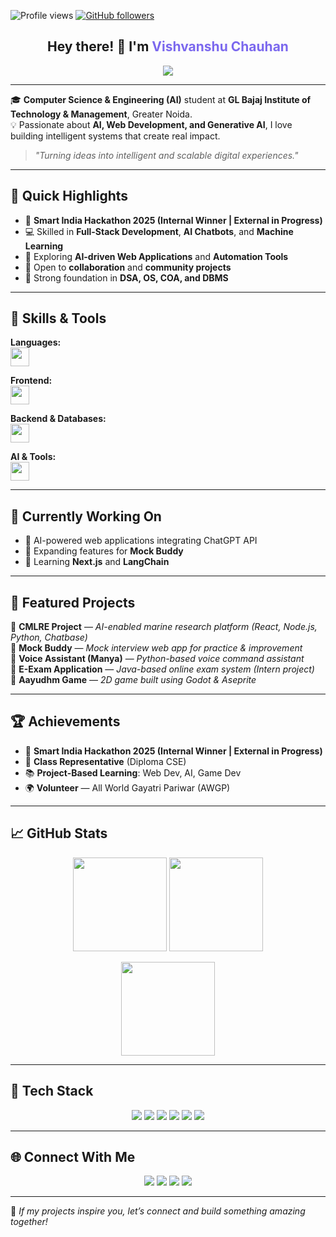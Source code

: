 <!-- Profile Views & Badges -->
<p align="left">
  <img src="https://komarev.com/ghpvc/?username=chauhanvishvanshu&label=Profile%20Views&color=blueviolet&style=flat-square" alt="Profile views"/>
  <a href="https://github.com/chauhanvishvanshu?tab=followers">
    <img src="https://img.shields.io/github/followers/chauhanvishvanshu?label=Followers&style=flat-square&color=blue" alt="GitHub followers"/>
  </a>
</p>

<h2 align="center">Hey there! 👋 I'm <span style="color:#7B68EE;">Vishvanshu Chauhan</span></h2>

<p align="center">
  <img src="https://readme-typing-svg.herokuapp.com?font=Fira+Code&duration=2500&pause=800&color=7B68EE&center=true&vCenter=true&width=500&lines=AI+Engineer+%7C+Full-Stack+Developer;Hackathon+Winner+%7C+Tech+Explorer;Turning+Ideas+into+Smart+Solutions!" />
</p>

---

🎓 **Computer Science & Engineering (AI)** student at **GL Bajaj Institute of Technology & Management**, Greater Noida.  
💡 Passionate about **AI, Web Development, and Generative AI**, I love building intelligent systems that create real impact.

> *"Turning ideas into intelligent and scalable digital experiences."*

---

## 🚀 Quick Highlights

* 🥇 **Smart India Hackathon 2025 (Internal Winner | External in Progress)**
* 💻 Skilled in **Full-Stack Development**, **AI Chatbots**, and **Machine Learning**
* 🌱 Exploring **AI-driven Web Applications** and **Automation Tools**
* 🤝 Open to **collaboration** and **community projects**
* 🎯 Strong foundation in **DSA, OS, COA, and DBMS**

---

## 🧠 Skills & Tools

**Languages:**  
<code><img height="30" src="https://skillicons.dev/icons?i=c,cpp,java,python"></code>

**Frontend:**  
<code><img height="30" src="https://skillicons.dev/icons?i=html,css,javascript,react"></code>

**Backend & Databases:**  
<code><img height="30" src="https://skillicons.dev/icons?i=nodejs,express,mysql"></code>

**AI & Tools:**  
<code><img height="30" src="https://skillicons.dev/icons?i=github,vscode"></code>

---

## 🔭 Currently Working On
- 🚀 AI-powered web applications integrating ChatGPT API  
- 🧩 Expanding features for **Mock Buddy**  
- 📘 Learning **Next.js** and **LangChain**

---

## 🌟 Featured Projects

🔹 **CMLRE Project** — *AI-enabled marine research platform (React, Node.js, Python, Chatbase)*  
🔹 **Mock Buddy** — *Mock interview web app for practice & improvement*  
🔹 **Voice Assistant (Manya)** — *Python-based voice command assistant*  
🔹 **E-Exam Application** — *Java-based online exam system (Intern project)*  
🔹 **Aayudhm Game** — *2D game built using Godot & Aseprite*

---

## 🏆 Achievements

* 🥇 **Smart India Hackathon 2025 (Internal Winner | External in Progress)**
* 💬 **Class Representative** (Diploma CSE)
* 📚 **Project-Based Learning**: Web Dev, AI, Game Dev
* 🌍 **Volunteer** — All World Gayatri Pariwar (AWGP)

---

## 📈 GitHub Stats

<p align="center">
  <img src="https://github-readme-stats.vercel.app/api?username=chauhanvishvanshu&show_icons=true&theme=tokyonight&hide_border=true" height="150"/>
  <img src="https://github-readme-stats.vercel.app/api/top-langs/?username=chauhanvishvanshu&layout=compact&theme=tokyonight&hide_border=true" height="150"/>
</p>

<p align="center">
  <img src="https://github-readme-streak-stats.herokuapp.com/?user=chauhanvishvanshu&theme=tokyonight&hide_border=true" height="150"/>
</p>

---

## 🧰 Tech Stack
<p align="center">
  <img src="https://img.shields.io/badge/C-00599C?style=flat-square&logo=c&logoColor=white">
  <img src="https://img.shields.io/badge/Python-3776AB?style=flat-square&logo=python&logoColor=white">
  <img src="https://img.shields.io/badge/React-61DAFB?style=flat-square&logo=react&logoColor=black">
  <img src="https://img.shields.io/badge/Node.js-339933?style=flat-square&logo=node.js&logoColor=white">
  <img src="https://img.shields.io/badge/Express-000000?style=flat-square&logo=express&logoColor=white">
  <img src="https://img.shields.io/badge/MySQL-4479A1?style=flat-square&logo=mysql&logoColor=white">
</p>

---

## 🌐 Connect With Me

<p align="center">
  <a href="https://vishvanshufolio.netlify.app"><img src="https://img.shields.io/badge/Portfolio-vishvanshufolio.netlify.app-blue?style=flat-square"></a>
  <a href="https://linkedin.com/in/vishvanshu-chauhan"><img src="https://img.shields.io/badge/LinkedIn-vishvanshu--chauhan-blue?style=flat-square&logo=linkedin"></a>
  <a href="https://github.com/chauhanvishvanshu"><img src="https://img.shields.io/badge/GitHub-chauhanvishvanshu-black?style=flat-square&logo=github"></a>
  <a href="mailto:chauhanvishvanshu@gmail.com"><img src="https://img.shields.io/badge/Email-chauhanvishvanshu%40gmail.com-red?style=flat-square&logo=gmail"></a>
</p>

---

🌟 *If my projects inspire you, let’s connect and build something amazing together!*
